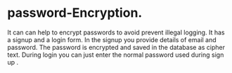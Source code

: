 # password-Encryption.
It can can help to encrypt passwords to avoid prevent illegal logging.
It has a signup and a login form.
In the signup you provide details of email and password.
The password is encrypted and saved in the database as cipher text.
During login you can just enter the normal password used during sign up
.

